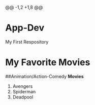 @@ -1,2 +1,8 @@
# App-Dev
My First Respository
# My Favorite Movies
##Animation/Action-Comedy
**Movies**
1. Avengers
2. Spiderman
3. Deadpool
